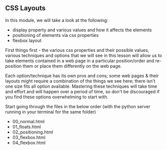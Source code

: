 ## CSS Layouts

In this module, we will take a look at the following:
- display property and various values and how it affects the elements
- positioning of elements via css properties 
- flexbox layout


First things first - the various css properties and their possible values, various techniques and options that we will see
in this lesson will allow us to take elements contained in a web page in a particular position/order and re-position them or
place them differently on the web page. 

Each option/technique has its own pros and cons; some web pages & their layouts might require a combination of the things 
we see here; there isn't one size fits all option available. Mastering these techniques will take time and effort and 
will happen over a period of time, so don't be discouraged if you find these options overwhelming to start with.

Start going through the files in the below order (with the python server running in your terminal for the same folder)
- 00_normal.html
- 01_floats.html
- 02_positioning.html
- 03_flexbox.html
- 04_flexbox.html    

